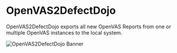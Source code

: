 # OpenVAS2DefectDojo
OpenVAS2DefectDojo exports all new OpenVAS Reports from one or multiple OpenVAS instances to the local system.

![OpenVAS2DefectDojo Banner](https://repository-images.githubusercontent.com/212326052/8729fb80-1766-11ea-9b80-16ccd43e2f88)

